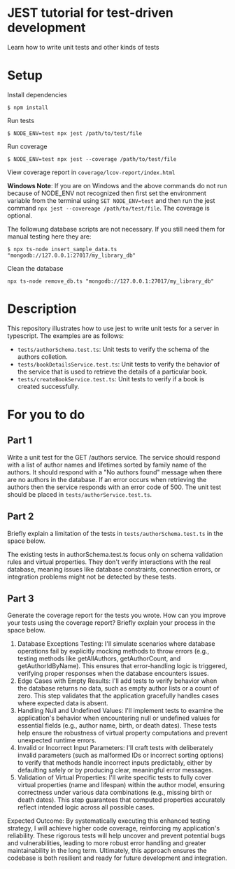 # JEST tutorial for test-driven development
Learn how to write unit tests and other kinds of tests

# Setup

Install dependencies

`$ npm install`

Run tests

`$ NODE_ENV=test npx jest /path/to/test/file`

Run coverage

`$ NODE_ENV=test npx jest --coverage /path/to/test/file`

View coverage report in `coverage/lcov-report/index.html`

**Windows Note**: If you are on Windows and the above commands do not run
because of NODE_ENV not recognized then first set the environment variable from the terminal using `SET NODE_ENV=test` and then
run the jest command `npx jest --covereage /path/to/test/file`. The coverage is optional.

The followung database scripts are not necessary. If you still need
them for manual testing here they are:

`$ npx ts-node insert_sample_data.ts "mongodb://127.0.0.1:27017/my_library_db"`

Clean the database

`npx ts-node remove_db.ts "mongodb://127.0.0.1:27017/my_library_db"`

# Description

This repository illustrates how to use jest to write unit tests 
for a server in typescript. The examples are as follows:

- `tests/authorSchema.test.ts`: Unit tests to verify the schema of the authors colletion. 
- `tests/bookDetailsService.test.ts`: Unit tests to verify the behavior of the service that is used to retrieve the details of a particular book.
- `tests/createBookService.test.ts`: Unit tests to verify if a book is created successfully.

# For you to do

## Part 1

Write a unit test for the GET /authors service. 
The service should respond with a list of author names and lifetimes sorted by family name of the authors. It should respond
with a "No authors found" message when there are no authors in the database. If an error occurs when retrieving the authors then the
service responds with an error code of 500. The unit test
should be placed in `tests/authorService.test.ts`.

## Part 2

Briefly explain a limitation of the tests in `tests/authorSchema.test.ts` in the space below.

The existing tests in authorSchema.test.ts focus only on schema validation rules and virtual properties. They don't verify interactions with the real database, meaning issues like database constraints, connection errors, or integration problems might not be detected by these tests.



## Part 3

Generate the coverage report for the tests you wrote. How can you improve
your tests using the coverage report? Briefly explain your 
process in the space below.

1. Database Exceptions Testing:
I'll simulate scenarios where database operations fail by explicitly mocking methods to throw errors (e.g., testing methods like getAllAuthors, getAuthorCount, and getAuthorIdByName).
This ensures that error-handling logic is triggered, verifying proper responses when the database encounters issues.
2. Edge Cases with Empty Results:
I'll add tests to verify behavior when the database returns no data, such as empty author lists or a count of zero. This step validates that the application gracefully handles cases where expected data is absent.
3. Handling Null and Undefined Values:
I'll implement tests to examine the application's behavior when encountering null or undefined values for essential fields (e.g., author name, birth, or death dates).
These tests help ensure the robustness of virtual property computations and prevent unexpected runtime errors.
4. Invalid or Incorrect Input Parameters:
I'll craft tests with deliberately invalid parameters (such as malformed IDs or incorrect sorting options) to verify that methods handle incorrect inputs predictably, either by defaulting safely or by producing clear, meaningful error messages.
5. Validation of Virtual Properties:
I'll write specific tests to fully cover virtual properties (name and lifespan) within the author model, ensuring correctness under various data combinations (e.g., missing birth or death dates). This step guarantees that computed properties accurately reflect intended logic across all possible cases.

Expected Outcome:
By systematically executing this enhanced testing strategy, I will achieve higher code coverage, reinforcing my application's reliability. These rigorous tests will help uncover and prevent potential bugs and vulnerabilities, leading to more robust error handling and greater maintainability in the long term. Ultimately, this approach ensures the codebase is both resilient and ready for future development and integration.